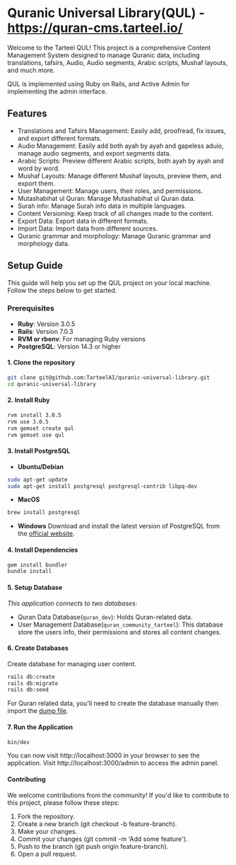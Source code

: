 # Quranic Universal Library(QUL) - https://quran-cms.tarteel.io/

Welcome to the Tarteel QUL! This project is a comprehensive Content Management System designed to manage Quranic data, including translations, tafsirs, Audio, Audio segments, Arabic scripts, Mushaf layouts, and much more.

QUL is implemented using Ruby on Rails, and Active Admin for implementing the admin interface.

## Features
- Translations and Tafsirs Management: Easily add, proofread, fix issues, and export different formats.
- Audio Management: Easily add both ayah by ayah and gapeless aduio, manage audio segments, and export segments data.
- Arabic Scripts: Preview different Arabic scripts, both ayah by ayah and word by word.
- Mushaf Layouts: Manage different Mushaf layouts, preview them, and export them.
- User Management: Manage users, their roles, and permissions.
- Mutashabihat ul Quran: Manage Mutashabihat ul Quran data.
- Surah info: Manage Surah info data in multiple languages.
- Content Versioning: Keep track of all changes made to the content.
- Export Data: Export data in different formats.
- Import Data: Import data from different sources.
- Quranic grammar and morphology: Manage Quranic grammar and morphology data.

## Setup Guide
This guide will help you set up the QUL project on your local machine. Follow the steps below to get started.

### Prerequisites
- **Ruby**: Version 3.0.5
- **Rails**: Version 7.0.3
- **RVM or rbenv**: For managing Ruby versions
- **PostgreSQL**: Version 14.3 or higher

#### 1. Clone the repository
```bash
git clone git@github.com:TarteelAI/quranic-universal-library.git
cd quranic-universal-library
```

#### 2. Install Ruby
```bash
rvm install 3.0.5
rvm use 3.0.5
rvm gemset create qul
rvm gemset use qul
```

#### 3. Install PostgreSQL
- **Ubuntu/Debian**
```bash
sudo apt-get update
sudo apt-get install postgresql postgresql-contrib libpq-dev
```
- **MacOS**
```bash
brew install postgresql
```
- **Windows**
Download and install the latest version of PostgreSQL from the [official website](https://www.postgresql.org/download/windows/).

#### 4. Install Dependencies
```bash
gem install bundler
bundle install
```

#### 5. Setup Database
*This application connects to two databases:*
- Quran Data Database(`quran_dev`): Holds Quran-related data.
- User Management Database(`quran_community_tarteel`): This database store the users info, their permissions and stores all content changes.

#### 6. Create Databases
Create database for managing user content.
```bash
rails db:create
rails db:migrate
rails db:seed
```
For Quran related data, you'll need to create the database manually then import the [dump file](https://quran-assets.tarteel.ai/cms/quran_data.sql.zip).

#### 7. Run the Application
```bash
bin/dev
```

You can now visit http://localhost:3000 in your browser to see the application. Visit http://localhost:3000/admin to access the admin panel.

#### Contributing

We welcome contributions from the community! If you'd like to contribute to this project, please follow these steps:

1. Fork the repository.
2. Create a new branch (git checkout -b feature-branch).
3. Make your changes.
4. Commit your changes (git commit -m 'Add some feature').
5. Push to the branch (git push origin feature-branch).
6. Open a pull request.